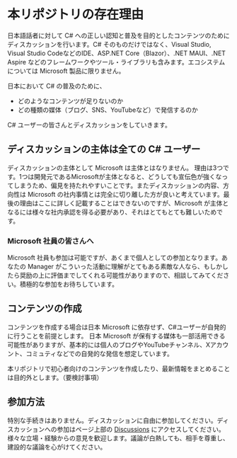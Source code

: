 # 本リポジトリの存在理由

日本語話者に対して C# への正しい認知と普及を目的としたコンテンツのためにディスカッションを行います。C# そのものだけではなく、Visual Studio, Visual Studio CodeなどのIDE、ASP.NET Core（Blazor）、.NET MAUI、.NET Aspire などのフレームワークやツール・ライブラリも含みます。エコシステムについては Microsoft 製品に限りません。

日本において C# の普及のために、

- どのようなコンテンツが足りないのか
- どの種類の媒体（ブログ、SNS、YouTubeなど）で発信するのか

C# ユーザーの皆さんとディスカッションをしていきます。

## ディスカッションの主体は全ての C# ユーザー

ディスカッションの主体として Microsoft は主体とはなりません。
理由は3つです。1つは開発元であるMicrosoftが主体となると、どうしても宣伝色が強くなってしまうため、偏見を持たれやすいことです。またディスカッションの内容、方向性は Microsoft の社内事情とは完全に切り離した方が良いと考えています。最後の理由はここに詳しく記載することはできないのですが、Microsoft が主体となるには様々な社内承認を得る必要があり、それはとてもとても難しいためです。

### Microsoft 社員の皆さんへ

Microsoft 社員も参加は可能ですが、あくまで個人としての参加となります。あなたの Manager がこういった活動に理解がとてもある素敵な人なら、もしかしたら奨励の上に評価までしてくれる可能性がありますので、相談してみてください。積極的な参加をお待ちしています。

## コンテンツの作成

コンテンツを作成する場合は日本 Microsoft に依存せず、C#ユーザーが自発的に行うことを前提とします。
日本 Microsoft が保有する媒体も一部活用できる可能性がありますが、基本的には個人のブログやYouTubeチャンネル、Xアカウント、コミュティなどでの自発的な発信を想定しています。

本リポジトリで初心者向けのコンテンツを作成したり、最新情報をまとめることは目的外とします。（要検討事項）

## 参加方法

特別な手続きはありません。ディスカッションに自由に参加してください。ディスカッションへの参加はページ上部の [Discussions](https://github.com/microsoft/CSharpContentsCreationPromotionCommittee/discussions) にアクセスしてください。
様々な立場・経験からの意見を歓迎します。議論が白熱しても、相手を尊重し、建設的な議論を心がけてください。
